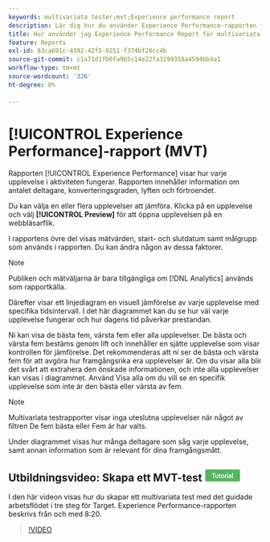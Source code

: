 ```yaml
---
keywords: multivariata tester;mvt;Experience performance report
description: Lär dig hur du använder Experience Performance-rapporten för Adobe [!DNL Target] Experience Targeting-aktiviteter som visar hur varje upplevelse i aktiviteten fungerar.
title: Hur använder jag Experience Performance Report för multivariata tester?
feature: Reports
exl-id: 83ca691c-4392-42f5-9251-f374bf28cc4b
source-git-commit: c1a71d1fb6fa9b5c14e22fa3199358a4594bb4a1
workflow-type: tm+mt
source-wordcount: '326'
ht-degree: 0%

---
```


# [!UICONTROL Experience Performance]-rapport (MVT)

Rapporten [!UICONTROL Experience Performance] visar hur varje upplevelse i aktiviteten fungerar. Rapporten innehåller information om antalet deltagare, konverteringsgraden, lyften och förtroendet.

Du kan välja en eller flera upplevelser att jämföra. Klicka på en upplevelse och välj **[!UICONTROL Preview]** för att öppna upplevelsen på en webbläsarflik.

I rapportens övre del visas mätvärden, start- och slutdatum samt målgrupp som används i rapporten. Du kan ändra någon av dessa faktorer.

>[!NOTE]
>
>Publiken och mätväljarna är bara tillgängliga om [!DNL Analytics] används som rapportkälla.

Därefter visar ett linjediagram en visuell jämförelse av varje upplevelse med specifika tidsintervall. I det här diagrammet kan du se hur väl varje upplevelse fungerar och hur dagens tid påverkar prestandan.

Ni kan visa de bästa fem, värsta fem eller alla upplevelser. De bästa och värsta fem bestäms genom lift och innehåller en sjätte upplevelse som visar kontrollen för jämförelse. Det rekommenderas att ni ser de bästa och värsta fem för att avgöra hur framgångsrika era upplevelser är. Om du visar alla blir det svårt att extrahera den önskade informationen, och inte alla upplevelser kan visas i diagrammet. Använd Visa alla om du vill se en specifik upplevelse som inte är den bästa eller värsta av fem.

>[!NOTE]
>
>Multivariata testrapporter visar inga uteslutna upplevelser när något av filtren De fem bästa eller Fem är har valts.

Under diagrammet visas hur många deltagare som såg varje upplevelse, samt annan information som är relevant för dina framgångsmått.

## Utbildningsvideo: Skapa ett MVT-test ![självstudiekursetikett](/help/main/assets/tutorial.png)

I den här videon visas hur du skapar ett multivariata test med det guidade arbetsflödet i tre steg för Target. Experience Performance-rapporten beskrivs från och med 8:20.

>[!VIDEO](https://video.tv.adobe.com/v/17395)
